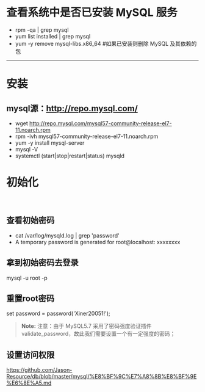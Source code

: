 # 查看系统中是否已安装 MySQL 服务
- rpm -qa | grep mysql
- yum list installed | grep mysql
- yum -y remove mysql-libs.x86_64  #如果已安装则删除 MySQL 及其依赖的包
----------
# 安装 
## mysql源：http://repo.mysql.com/
- wget http://repo.mysql.com/mysql57-community-release-el7-11.noarch.rpm
- rpm -ivh mysql57-community-release-el7-11.noarch.rpm
- yum -y install mysql-server
- mysql -V
- systemctl (start|stop|restart|status) mysqld
 
# 初始化
 
## 查看初始密码
- cat /var/log/mysqld.log | grep 'password'
- A temporary password is generated for root@localhost: xxxxxxxx

## 拿到初始密码去登录
mysql -u root -p

## 重置root密码
set password = password('Xiner20051!');
> **Note:** 注意：由于 MySQL5.7 采用了密码强度验证插件 validate_password，故此我们需要设置一个有一定强度的密码；

## 设置访问权限
https://github.com/Jason-Resource/db/blob/master/mysql/%E8%BF%9C%E7%A8%8B%E8%BF%9E%E6%8E%A5.md
